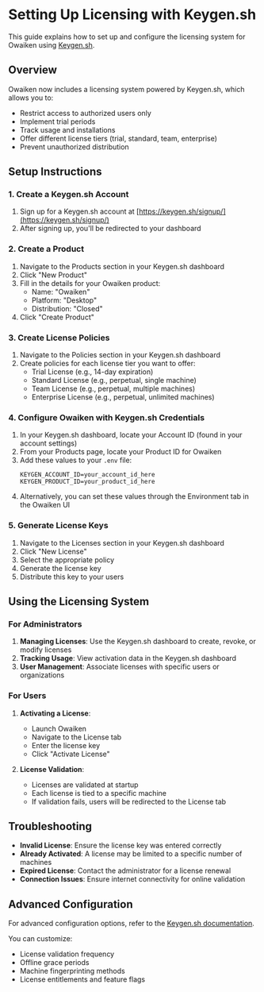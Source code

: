 # Setting Up Licensing with Keygen.sh

This guide explains how to set up and configure the licensing system for Owaiken using [Keygen.sh](https://keygen.sh).

## Overview

Owaiken now includes a licensing system powered by Keygen.sh, which allows you to:

- Restrict access to authorized users only
- Implement trial periods
- Track usage and installations
- Offer different license tiers (trial, standard, team, enterprise)
- Prevent unauthorized distribution

## Setup Instructions

### 1. Create a Keygen.sh Account

1. Sign up for a Keygen.sh account at [https://keygen.sh/signup/](https://keygen.sh/signup/)
2. After signing up, you'll be redirected to your dashboard

### 2. Create a Product

1. Navigate to the Products section in your Keygen.sh dashboard
2. Click "New Product"
3. Fill in the details for your Owaiken product:
   - Name: "Owaiken"
   - Platform: "Desktop"
   - Distribution: "Closed"
4. Click "Create Product"

### 3. Create License Policies

1. Navigate to the Policies section in your Keygen.sh dashboard
2. Create policies for each license tier you want to offer:
   - Trial License (e.g., 14-day expiration)
   - Standard License (e.g., perpetual, single machine)
   - Team License (e.g., perpetual, multiple machines)
   - Enterprise License (e.g., perpetual, unlimited machines)

### 4. Configure Owaiken with Keygen.sh Credentials

1. In your Keygen.sh dashboard, locate your Account ID (found in your account settings)
2. From your Products page, locate your Product ID for Owaiken
3. Add these values to your `.env` file:
   ```
   KEYGEN_ACCOUNT_ID=your_account_id_here
   KEYGEN_PRODUCT_ID=your_product_id_here
   ```
4. Alternatively, you can set these values through the Environment tab in the Owaiken UI

### 5. Generate License Keys

1. Navigate to the Licenses section in your Keygen.sh dashboard
2. Click "New License"
3. Select the appropriate policy
4. Generate the license key
5. Distribute this key to your users

## Using the Licensing System

### For Administrators

1. **Managing Licenses**: Use the Keygen.sh dashboard to create, revoke, or modify licenses
2. **Tracking Usage**: View activation data in the Keygen.sh dashboard
3. **User Management**: Associate licenses with specific users or organizations

### For Users

1. **Activating a License**: 
   - Launch Owaiken
   - Navigate to the License tab
   - Enter the license key
   - Click "Activate License"

2. **License Validation**:
   - Licenses are validated at startup
   - Each license is tied to a specific machine
   - If validation fails, users will be redirected to the License tab

## Troubleshooting

- **Invalid License**: Ensure the license key was entered correctly
- **Already Activated**: A license may be limited to a specific number of machines
- **Expired License**: Contact the administrator for a license renewal
- **Connection Issues**: Ensure internet connectivity for online validation

## Advanced Configuration

For advanced configuration options, refer to the [Keygen.sh documentation](https://keygen.sh/docs/).

You can customize:
- License validation frequency
- Offline grace periods
- Machine fingerprinting methods
- License entitlements and feature flags
